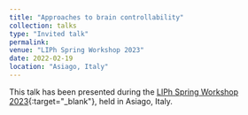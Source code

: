 ```yaml
---
title: "Approaches to brain controllability"
collection: talks
type: "Invited talk"
permalink:
venue: "LIPh Spring Workshop 2023"
date: 2022-02-19
location: "Asiago, Italy"
---
```


This talk has been presented during the [LIPh Spring Workshop 2023](https://liphlab.github.io/liphworkshop2023/){:target="_blank"}<!--_-->, held in Asiago, Italy.